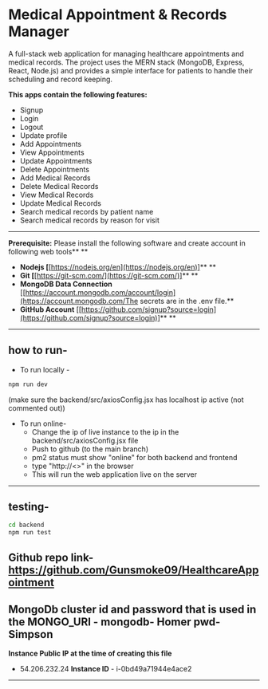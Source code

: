 # Medical Appointment & Records Manager
A full-stack web application for managing healthcare appointments and medical records. The project uses the MERN stack (MongoDB, Express, React, Node.js) and provides a simple interface for patients to handle their scheduling and record keeping.


**This apps **contain** the following features:**

* Signup
* Login
* Logout
* Update profile
* Add Appointments
* View Appointments
* Update Appointments
* Delete Appointments
* Add Medical Records
* Delete Medical Records
* View Medical Records
* Update Medical Records
* Search medical records by patient name
* Search medical records by reason for visit

---

**Prerequisite:** Please install the following software and create account in following web tools** **

* **Nodejs [**[https://nodejs.org/en](https://nodejs.org/en)]** **
* **Git [**[https://git-scm.com/](https://git-scm.com/)]** **
* **MongoDB Data Connection** [[https://account.mongodb.com/account/login](https://account.mongodb.com/The secrets are in the .env file.**
* **GitHub Account** [[https://github.com/signup?source=login](https://github.com/signup?source=login)]** **

---
## how to run-
- To run locally -
```bash
npm run dev
```
(make sure the backend/src/axiosConfig.jsx has localhost ip active (not commented out))
- To run online-
    - Change the ip of live instance to the ip in the backend/src/axiosConfig.jsx file
    - Push to github (to the main branch)
    - pm2 status must show "online" for both backend and frontend
    - type "http://<<live-instance-ip>>" in the browser
    - This will run the web application live on the server
---

## testing-
```bash
cd backend
npm run test
```

**Github repo link**- https://github.com/Gunsmoke09/HealthcareAppointment
---
**MongoDb cluster id and password that is used in the MONGO_URI** -
    mongodb- Homer
    pwd- Simpson
---
**Instance Public IP at the time of creating this file**
- 54.206.232.24
**Instance ID** - i-0bd49a71944e4ace2
---